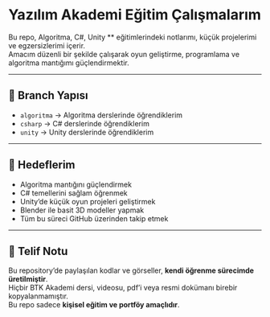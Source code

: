 # Yazılım Akademi Eğitim Çalışmalarım

Bu repo, Algoritma, C#, Unity ** eğitimlerindeki notlarımı, küçük projelerimi ve egzersizlerimi içerir.  
Amacım düzenli bir şekilde çalışarak oyun geliştirme, programlama ve algoritma mantığımı güçlendirmektir.  

---

## 📂 Branch Yapısı
- `algoritma` → Algoritma derslerinde öğrendiklerim
- `csharp` → C# derslerinde öğrendiklerim
- `unity` → Unity derslerinde öğrendiklerim

---

## 🎯 Hedeflerim
- Algoritma mantığını güçlendirmek  
- C# temellerini sağlam öğrenmek  
- Unity’de küçük oyun projeleri geliştirmek  
- Blender ile basit 3D modeller yapmak  
- Tüm bu süreci GitHub üzerinden takip etmek  

---

## 📌 Telif Notu
Bu repository’de paylaşılan kodlar ve görseller, **kendi öğrenme sürecimde üretilmiştir**.  
Hiçbir BTK Akademi dersi, videosu, pdf’i veya resmi dokümanı birebir kopyalanmamıştır.  
Bu repo sadece **kişisel eğitim ve portföy amaçlıdır**.
